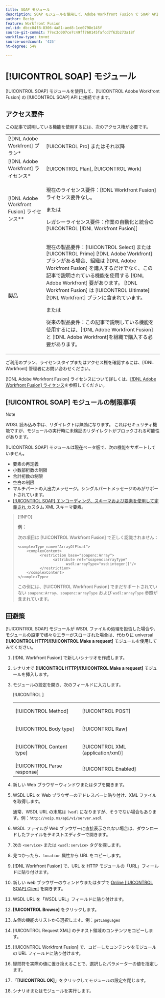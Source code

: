 ```yaml
---
title: SOAP モジュール
description: SOAP モジュールを使用して、Adobe Workfront Fusion で SOAP API に接続できます。
author: Becky
feature: Workfront Fusion
exl-id: dbcc04f8-8306-4a81-aed8-1ce0798e145f
source-git-commit: 77ec3c007ce7c49ff760145fafcd7f62b273a18f
workflow-type: tm+mt
source-wordcount: '425'
ht-degree: 54%

---
```


# [!UICONTROL SOAP] モジュール

[!UICONTROL SOAP] モジュールを使用して、[!UICONTROL Adobe Workfront Fusion] の [!UICONTROL SOAP] API に接続できます。

## アクセス要件

この記事で説明している機能を使用するには、次のアクセス権が必要です。

<table style="table-layout:auto"> 
 <col> 
 <col> 
 <tbody> 
  <tr> 
   <td role="rowheader">[!DNL Adobe Workfront] プラン*</td>
  <td> <p>[!UICONTROL Pro] またはそれ以降</p> </td>
  </tr> 
  <tr data-mc-conditions=""> 
   <td role="rowheader">[!DNL Adobe Workfront] ライセンス*</td>
   <td> <p>[!UICONTROL Plan], [!UICONTROL Work]</p> </td> 
  </tr> 
  <tr> 
   <td role="rowheader">[!DNL Adobe Workfront Fusion] ライセンス**</td> 
   <td>
   <p>現在のライセンス要件：[!DNL Workfront Fusion] ライセンス要件なし。</p>
   <p>または</p>
   <p>レガシーライセンス要件：作業の自動化と統合の [!UICONTROL [!DNL Workfront Fusion]] </p>
   </td> 
  </tr> 
  <tr> 
   <td role="rowheader">製品</td> 
   <td>
   <p>現在の製品要件：[!UICONTROL Select] または [!UICONTROL Prime] [!DNL Adobe Workfront] プランがある場合、組織は [!DNL Adobe Workfront Fusion] を購入するだけでなく、この記事で説明されている機能を使用する [!DNL Adobe Workfront] 要があります。 [!DNL Workfront Fusion] は [!UICONTROL Ultimate] [!DNL Workfront] プランに含まれています。</p>
   <p>または</p>
   <p>従来の製品要件：この記事で説明している機能を使用するには、[!DNL Adobe Workfront Fusion] と [!DNL Adobe Workfront]を組織で購入する必要があります。</p>
   </td> 
  </tr> 
 </tbody> 
</table>

ご利用のプラン、ライセンスタイプまたはアクセス権を確認するには、[!DNL Workfront] 管理者にお問い合わせください。

[!DNL Adobe Workfront Fusion] ライセンスについて詳しくは、[[!DNL Adobe Workfront Fusion] ライセンス](/help/workfront-fusion/set-up-and-manage-workfront-fusion/licensing-operations-overview/license-automation-vs-integration.md)を参照してください。

## [!UICONTROL SOAP] モジュールの制限事項

>[!NOTE]
>
>WDSL 読み込み中は、リダイレクトは無効になります。 これはセキュリティ機能ですが、モジュールの実行時に未検証のリダイレクトがブロックされる可能性があります。

[!UICONTROL SOAP] モジュールは現在ベータ版で、次の機能をサポートしていません。

* 要素の再定義
* 小数部桁数の制限
* 合計桁数の制限
* 空白の制限
* マルチパートの入出力メッセージ。シングルパートメッセージのみがサポートされています。
* [[!UICONTROL SOAP] エンコーディング、スキーマおよび要素を使用して定義され ](https://schemas.xmlsoap.org) カスタム XML スキーマ要素。

>[!INFO]
>
>**例：**
>  
>次の項目は [!UICONTROL Workfront Fusion] で正しく認識されません：
>
>```
><complexType name="ArrayOfFloat">
>     <complexContent>
>           <restriction base="soapenc:Array">
>                 <attribute ref="soapenc:arrayType"
>                       wsdl:arrayType="xsd:integer[]"/>
>           </restriction>
>     </complexContent>
></complexType>
>```
>
>この例には、[!UICONTROL Workfront Fusion] でまだサポートされていない `soapenc:Array`、`soapenc:arrayType` および `wsdl:arrayType` 参照が含まれています。

## 回避策

[!UICONTROL SOAP] モジュールが WSDL ファイルの処理を拒否した場合や、モジュールの設定で様々なエラーがスローされた場合は、代わりに universal **[!UICONTROL HTTP]/[!UICONTROL Make a request]** モジュールを使用してみてください。

1. [!DNL Workfront Fusion] で新しいシナリオを作成します。
1. シナリオで **[!UICONTROL HTTP]/[!UICONTROL Make a request]** モジュールを挿入します。
1. モジュールの設定を開き、次のフィールドに入力します。

   <table style="table-layout:auto"> 
    <col> 
    <col> 
    <tbody> 
     <tr> 
      <td role="rowheader">[!UICONTROL Method]</td> 
      <td> <p>[!UICONTROL POST]</p> </td> 
     </tr> 
     <tr data-mc-conditions=""> 
      <td role="rowheader">[!UICONTROL Body type]</td> 
      <td> <p>[!UICONTROL Raw]</p> </td> [!UICONTROL ]
     </tr> 
     <tr> 
      <td role="rowheader">[!UICONTROL Content type]</td> 
      <td> <p>[!UICONTROL XML (application/xml)]</p> </td> 
     </tr> 
     <tr> 
      <td role="rowheader">[!UICONTROL Parse response]</td> 
      <td>[!UICONTROL Enabled]</td> 
     </tr> 
    </tbody> 
   </table>

   <!--![](/help/workfront-fusion/references/apps-and-modules/assets/workaround-350x443.png)-->

1. 新しい Web ブラウザーウィンドウまたはタブを開きます。
1. WSDL URL を Web ブラウザーのアドレスバーに貼り付け、XML ファイルを取得します。

   通常、WSDL URL の末尾は `?wsdl` になりますが、そうでない場合もあります。例：`http://voip.ms/api/v1/server.wsdl`

1. WSDL ファイルが Web ブラウザーに直接表示されない場合は、ダウンロードしたファイルをテキストエディターで開きます。
1. 次の `<service>` または `<wsdl:service>` タグを探します。

   <!--![](/help/workfront-fusion/references/apps-and-modules/assets/service-350x65.png)-->

1. 見つかったら、`location` 属性から URL をコピーします。
1. [!DNL Workfront Fusion] で、URL を HTTP モジュールの「URL」フィールドに貼り付けます。
1. 新しい web ブラウザーのウィンドウまたはタブで [Online [!UICONTROL SOAP] Client](https://wsdlbrowser.com/) を開きます。
1. WSDL URL を「WSDL URL」フィールドに貼り付けます。
1. **[!UICONTROL Browse]** をクリックします。
1. 左側の機能のリストから選択します。例：`getLanguages`
1. [!UICONTROL Request XML] のテキスト領域のコンテンツをコピーします。
1. [!UICONTROL Workfront Fusion] で、コピーしたコンテンツをモジュールの URL フィールドに貼り付けます。
1. 疑問符を実際の値に置き換えることで、選択したパラメーターの値を指定します。

   <!--![](/help/workfront-fusion/references/apps-and-modules/assets/request-xml-350x172.png)-->

1. 「**[!UICONTROL OK]**」をクリックしてモジュールの設定を閉じます。
1. シナリオまたはモジュールを実行します。
